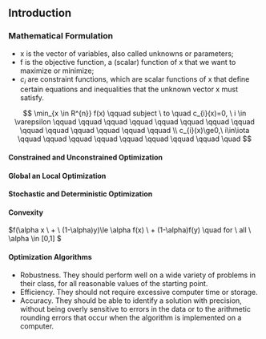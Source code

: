 ## Introduction
### Mathematical Formulation
- x is the vector of variables, also called unknowns or parameters;
- f is the objective function, a (scalar) function of x that we want to maximize or
minimize;
- $c_{i}$ are constraint functions, which are scalar functions of x that define certain equations
and inequalities that the unknown vector x must satisfy.

$$ \min_{x \in R^{n}} f(x) \qquad subject \ to \quad c_{i}(x)=0, \ i \in \varepsilon \qquad \qquad \qquad  \qquad \qquad \qquad \qquad \qquad  \qquad \qquad \qquad \qquad \qquad  \qquad   \\  c_{i}(x)\ge0,\ i\in\iota  \qquad \qquad \qquad  \qquad \qquad \qquad \qquad \qquad  \quad   $$    

#### Constrained and Unconstrained Optimization
#### Global an Local Optimization
#### Stochastic and Deterministic Optimization
#### Convexity

$f(\alpha x \ + \ (1-\alpha)y)\le \alpha f(x) \ + (1-\alpha)f(y)  \quad for \ all \ \alpha \in [0,1] $
#### Optimization Algorithms
- Robustness. They should perform well on a wide variety of problems in their class, for all reasonable values of the starting point.
- Efficiency. They should not require excessive computer time or storage.
- Accuracy. They should be able to identify a solution with precision, without being overly sensitive to errors in the data or to the arithmetic rounding errors that occur
when the algorithm is implemented on a computer.
